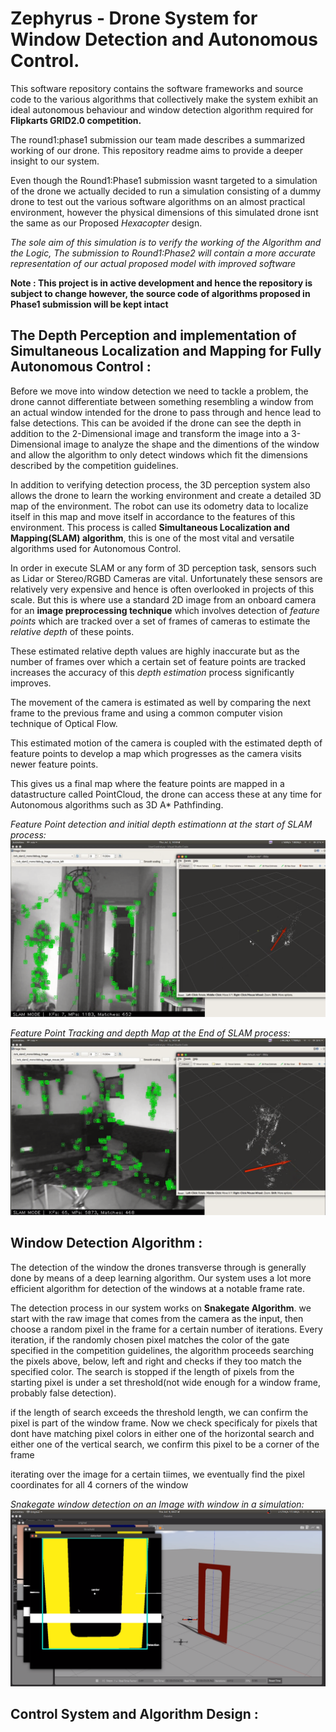 # Zephyrus - Drone System for Window Detection and Autonomous Control.
This software repository contains the software frameworks and source code to the various algorithms that collectively make the system exhibit an ideal autonomous behaviour and window detection algorithm required for **Flipkarts GRID2.0 competition.**

The round1:phase1 submission our team made describes a summarized working of our drone. This repository readme aims to provide a deeper insight to our system.


Even though the Round1:Phase1 submission wasnt targeted to a simulation of the drone we actually decided to run a simulation consisting of a dummy drone to test out the various software algorithms on an almost practical environment, however the physical dimensions of this simulated drone isnt the same as our Proposed *Hexacopter* design. 

*The sole aim of this simulation is to verify the working of the Algorithm and the Logic, The submission to Round1:Phase2 will contain a more accurate representation of our actual proposed model with improved software*


**Note : This project is in active development and hence the repository is subject to change however, the source code of algorithms proposed in Phase1 submission will be kept intact** 

## The Depth Perception and implementation of Simultaneous Localization and Mapping for Fully Autonomous Control : 
Before we move into window detection we need to tackle a problem, the drone cannot differentiate between something resembling a window from an actual window intended for the drone to pass through and hence lead to false detections. This can be avoided if the drone can see the depth in addition to the 2-Dimensional image and transform the image into a 3-Dimensional image to analyze the shape and the dimentions of the window and allow the algorithm to only detect windows which fit the dimensions described by the competition guidelines.

In addition to verifying detection process, the 3D perception system also allows the drone to learn the working environment and create a detailed 3D map of the environment. The robot can use its odometry data to localize itself in this map and move itself in accordance to the features of this environment. This process is called **Simultaneous Localization and Mapping(SLAM) algorithm**, this is one of the most vital and versatile algorithms used for Autonomous Control.

In order in execute SLAM or any form of 3D perception task, sensors such as Lidar or Stereo/RGBD Cameras are vital. Unfortunately these sensors are relatively very expensive and hence is often overlooked in projects of this scale. But this is where use a standard 2D image from an onboard camera for an **image preprocessing technique** which involves detection of *feature points* which are tracked over a set of frames of cameras to estimate the *relative depth* of these points.

These estimated relative depth values are highly inaccurate but as the number of frames over which a certain set of feature points are tracked increases the accuracy of this *depth estimation* process significantly improves.

The movement of the camera is estimated as well by comparing the next frame to the previous frame and using a common computer vision technique of Optical Flow.

This estimated motion of the camera is coupled with the estimated depth of feature points to develop a map which progresses as the camera visits newer feature points.

This gives us a final map where the feature points are mapped in a datastructure called PointCloud, the drone can access these at any time for Autonomous algorithms such as 3D A* Pathfinding.

*Feature Point detection and initial depth estimationn at the start of SLAM process:*
![feature points and genetrated SLAM map at the start of the mapping process](/images/SlamStart.png)

*Feature Point Tracking and depth Map at the End of SLAM process:*
![feature points and genetrated SLAM map at the end of the mapping process](/images/SlamPost.png)



## Window Detection Algorithm : 
The detection of the window the drones transverse through is generally done by means of a deep learning algorithm. Our system uses a lot more efficient algorithm for detection of the windows at a notable frame rate.

The detection process in our system works on **Snakegate Algorithm**. we start with the raw image that comes from the camera as the input, then choose a random pixel in the frame for a certain number of iterations. Every iteration, if the randomly chosen pixel matches the color of the gate specified in the competition guidelines, the algorithm proceeds searching the pixels above, below, left and right and checks if they too match the specified color. The search is stopped if the length of pixels from the starting pixel is under a set threshold(not wide enough for a window frame, probably false detection).

if the length of search exceeds the threshold length, we can confirm the pixel is part of the window frame. Now we check specificaly for pixels that dont have matching pixel colors in either one of the horizontal search and either one of the vertical search, we confirm this pixel to be a corner of the frame

iterating over the image for a certain tiimes, we eventually find the pixel coordinates for all 4 corners of the window

*Snakegate window detection on an Image with window in a simulation:*
![feature points and genetrated SLAM map at the end of the mapping process](/images/snakegateFrame.png)

## Control System and Algorithm Design : 
